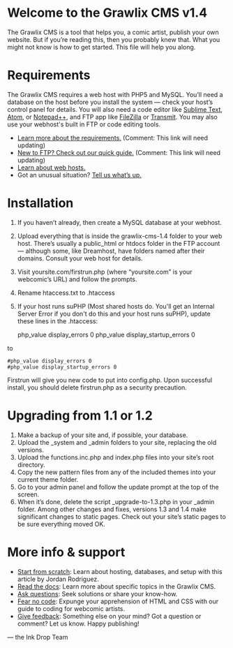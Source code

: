 # Welcome to the Grawlix CMS v1.4
The Grawlix CMS is a tool that helps you, a comic artist, publish your own website. But if you’re reading this, then you probably knew that. What you might not know is how to get started. This file will help you along.

# Requirements
The Grawlix CMS requires a web host with PHP5 and MySQL. You’ll need a database on the host before you install the system — check your host’s control panel for details. You will also need a code editor like [Sublime Text](https://www.sublimetext.com/), [Atom](https://atom.io/), or [Notepad++](https://notepad-plus-plus.org/), and FTP app like [FileZilla](https://filezilla-project.org/) or [Transmit](https://panic.com/transmit/). You may also use your webhost's built in FTP or code editing tools.

* [Learn more about the requirements.](http://www.getgrawlix.com/docs/1/ftp) (Comment: This link will need updating)
* [New to FTP? Check out our quick guide.](http://www.getgrawlix.com/docs/1/requirements) (Comment: This link will need updating)
* [Learn about web hosts.](https://nattosoup.blogspot.com/2017/06/self-hosting-your-webcomic-alternatives.html)
* Got an unusual situation? [Tell us what’s up.](https://github.com/Respheal/grawlix/issues)

# Installation
1. If you haven’t already, then create a MySQL database at your webhost.
2. Upload everything that is inside the grawlix-cms-1.4 folder to your web host. There’s usually a public_html or htdocs folder in the FTP account — although some, like Dreamhost, have folders named after their domains. Consult your web host for details.
3. Visit yoursite.com/firstrun.php (where “yoursite.com” is your webcomic’s URL) and follow the prompts.
4. Rename htaccess.txt to .htaccess
5. If your host runs suPHP (Most shared hosts do. You'll get an Internal Server Error if you don't do this and your host runs suPHP), update these lines in the .htaccess:
  
    php_value display_errors 0
    php_value display_startup_errors 0
  
  to
  
    #php_value display_errors 0
    #php_value display_startup_errors 0


Firstrun will give you new code to put into config.php. Upon successful install, you should delete firstrun.php as a security precaution.

# Upgrading from 1.1 or 1.2
1. Make a backup of your site and, if possible, your database.
2. Upload the _system and _admin folders to your site, replacing the old versions.
3. Upload the functions.inc.php and index.php files into your site’s root directory.
4. Copy the new pattern files from any of the included themes into your current theme folder.
5. Go to your admin panel and follow the update prompt at the top of the screen.
6. When it’s done, delete the script _upgrade-to-1.3.php in your _admin folder.
Among other changes and fixes, versions 1.3 and 1.4 make significant changes to static pages. Check out your site’s static pages to be sure everything moved OK.

# More info & support
* [Start from scratch](http://www.thedaemoschronicles.com/grawlix-cms-setup-walkthrough/): Learn about hosting, databases, and setup with this article by Jordan Rodriguez.
* [Read the docs](http://www.getgrawlix.com/docs): Learn more about specific topics in the Grawlix CMS.
* [Ask questions](https://discord.gg/guj9dtV): Seek solutions or share your know-how.
* [Fear no code](https://gumroad.com/l/SACCb): Expunge your apprehension of HTML and CSS with our guide to coding for webcomic artists.
* [Give feedback](https://github.com/inkdropcafe/inksplosion/issues): Something else on your mind? Got a question or comment? Let us know.
Happy publishing!

— the Ink Drop Team

